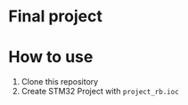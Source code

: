 ﻿# Final project

# How to use
1. Clone this repository
2. Create STM32 Project with `project_rb.ioc`

